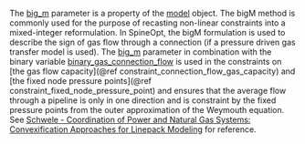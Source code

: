 The [big\_m](@ref) parameter is a property of the [model](@ref) object.
The bigM method is commonly used for the purpose of recasting non-linear constraints into a mixed-integer reformulation.
In SpineOpt, the bigM formulation is used to describe the sign of gas flow through a connection (if a pressure driven gas transfer model is used). The [big\_m](@ref) parameter in combination with the binary variable [binary\_gas\_connection\_flow](@ref) is used in the constraints on [the gas flow capacity](@ref constraint_connection_flow_gas_capacity) and [the fixed node pressure points](@ref constraint_fixed_node_pressure_point) and ensures that the average flow through a pipeline is only in one direction and is constraint by the fixed pressure points from the outer approximation of the Weymouth equation. See [Schwele - Coordination of Power and Natural Gas Systems: Convexification Approaches for Linepack Modeling](https://doi.org/10.1109/PTC.2019.8810632) for reference.
